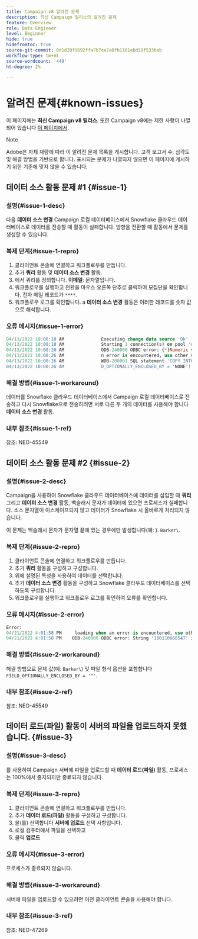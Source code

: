 ```yaml
---
title: Campaign v8 알려진 문제
description: 최신 Campaign 릴리스의 알려진 문제
feature: Overview
role: Data Engineer
level: Beginner
hide: true
hidefromtoc: true
source-git-commit: 0d1d20f9692ffa7b7ea7a8fb1161ebd19f533bab
workflow-type: tm+mt
source-wordcount: '449'
ht-degree: 2%

---
```


# 알려진 문제{#known-issues}

이 페이지에는 **최신 Campaign v8 릴리스**. 또한 Campaign v8에는 제한 사항이 나열되어 있습니다 [이 페이지에서](known-limitations.md).


>[!NOTE]
>
>Adobe은 자체 재량에 따라 이 알려진 문제 목록을 게시합니다. 고객 보고서 수, 심각도 및 해결 방법을 기반으로 합니다. 표시되는 문제가 나열되지 않으면 이 페이지에 게시하기 위한 기준에 맞지 않을 수 있습니다.

## 데이터 소스 활동 문제 #1 {#issue-1}

### 설명{#issue-1-desc}

다음 **데이터 소스 변경** Campaign 로컬 데이터베이스에서 Snowflake 클라우드 데이터베이스로 데이터를 전송할 때 활동이 실패합니다. 방향을 전환할 때 활동에서 문제를 생성할 수 있습니다.

### 복제 단계{#issue-1-repro}

1. 클라이언트 콘솔에 연결하고 워크플로우를 만듭니다.
1. 추가 **쿼리** 활동 및 **데이터 소스 변경** 활동.
1. 에서 쿼리를 정의합니다. **이메일**: 문자열입니다.
1. 워크플로우를 실행하고 전환을 마우스 오른쪽 단추로 클릭하여 모집단을 확인합니다. 전자 메일 레코드가 `****`.
1. 워크플로우 로그를 확인합니다. a **데이터 소스 변경** 활동은 이러한 레코드를 숫자 값으로 해석합니다.

### 오류 메시지{#issue-1-error}

```sql
04/13/2022 10:00:18 AM              Executing change data source 'Ok' (step 'Change Data Source')
04/13/2022 10:00:18 AM              Starting 1 connection(s) on pool 'nms:extAccount:ffda tractorsupply_mkt_stage8' (Snowflake, server='adobe-acc_tractorsupply_us_west_2_aws.snowflakecomputing.com', login='tractorsupply_stage8_MKT:tractorsupply_stage8')
04/13/2022 10:00:26 AM              ODB-240000 ODBC error: {*}Numeric value '{*}******{*}{{*}}' is not recognized\{*}   File 'wkf1285541_13_1_0_47504750#458318uploadPart0.chunk.gz', line 1, character 10140   Row 279, column "WKF1285541_13_1_0"["BICUST_ID":1]   If you would like to continue loading when a
04/13/2022 10:00:26 AM              n error is encountered, use other values such as 'SKIP_FILE' or 'CONTINUE' for the ON_ERROR option. For more information on loading options, please run 'info loading_data' in a SQL client. SQLState: 22018
04/13/2022 10:00:26 AM              WDB-200001 SQL statement 'COPY INTO wkf1285541_13_1_0 (SACTIVE, SADDRESS1, SADDRESS2, BICUST_ID, SEMAIL) FROM ( SELECT $1, $2, $3, $4, $5 FROM $$@BULK_wkf1285541_13_1_0$$) FILE_FORMAT = ( TYPE = CSV RECORD_DELIMITER = '\x02' FIELD_DELIMITER = '\x01' FIEL
04/13/2022 10:00:26 AM              D_OPTIONALLY_ENCLOSED_BY = 'NONE') ON_ERROR = ABORT_STATEMENT PURGE = TRUE' could not be executed.
```

### 해결 방법{#issue-1-workaround}

데이터를 Snowflake 클라우드 데이터베이스에서 Campaign 로컬 데이터베이스로 전송하고 다시 Snowflake으로 전송하려면 서로 다른 두 개의 데이터를 사용해야 합니다 **데이터 소스 변경** 활동.

### 내부 참조{#issue-1-ref}

참조: NEO-45549



## 데이터 소스 활동 문제 #2 {#issue-2}

### 설명{#issue-2-desc}

Campaign을 사용하여 Snowflake 클라우드 데이터베이스에 데이터를 삽입할 때 **쿼리** 그리고 **데이터 소스 변경** 활동, 백슬래시 문자가 데이터에 있으면 프로세스가 실패합니다. 소스 문자열이 이스케이프되지 않고 데이터가 Snowflake 시 올바르게 처리되지 않습니다.

이 문제는 백슬래시 문자가 문자열 끝에 있는 경우에만 발생합니다(예: ). `Barker\`.


### 복제 단계{#issue-2-repro}

1. 클라이언트 콘솔에 연결하고 워크플로우를 만듭니다.
1. 추가 **쿼리** 활동을 구성하고 구성합니다.
1. 위에 설명된 특성을 사용하여 데이터를 선택합니다.
1. 추가 **데이터 소스 변경** 활동을 구성하고 Snowflake 클라우드 데이터베이스를 선택하도록 구성합니다.
1. 워크플로우를 실행하고 워크플로우 로그를 확인하여 오류를 확인합니다.


### 오류 메시지{#issue-2-error}

```sql
Error:
04/21/2022 4:01:58 PM     loading when an error is encountered, use other values such as 'SKIP_FILE' or 'CONTINUE' for the ON_ERROR option. For more information on loading options, please run 'info loading_data' in a SQL client. SQLState: 22000
04/21/2022 4:01:58 PM    ODB-240000 ODBC error: String '100110668547' is too long and would be truncated   File 'wkf1656797_21_1_3057430574#458516uploadPart0.chunk.gz', line 1, character 0   Row 90058, column "WKF1656797_21_1"["SCARRIER_ROUTE":13]   If you would like to continue
```

### 해결 방법{#issue-2-workaround}

해결 방법으로 문제 값(예: `Barker\`) 및 파일 형식 옵션을 포함합니다 `FIELD_OPTIONALLY_ENCLOSED_BY = '"'`.

### 내부 참조{#issue-2-ref}

참조: NEO-45549


## 데이터 로드(파일) 활동이 서버의 파일을 업로드하지 못했습니다. {#issue-3}

### 설명{#issue-3-desc}

를 사용하여 Campaign 서버에 파일을 업로드할 때 **데이터 로드(파일)** 활동, 프로세스는 100%에서 중지되지만 종료되지 않습니다.

### 복제 단계{#issue-3-repro}

1. 클라이언트 콘솔에 연결하고 워크플로우를 만듭니다.
1. 추가 **데이터 로드(파일)** 활동을 구성하고 구성합니다.
1. 을(를) 선택합니다 **서버에 업로드** 선택 사항입니다.
1. 로컬 컴퓨터에서 파일을 선택하고
1. 클릭 **업로드**


### 오류 메시지{#issue-3-error}

프로세스가 종료되지 않습니다.

### 해결 방법{#issue-3-workaround}

서버에 파일을 업로드할 수 있으려면 이전 클라이언트 콘솔을 사용해야 합니다.

### 내부 참조{#issue-3-ref}

참조: NEO-47269